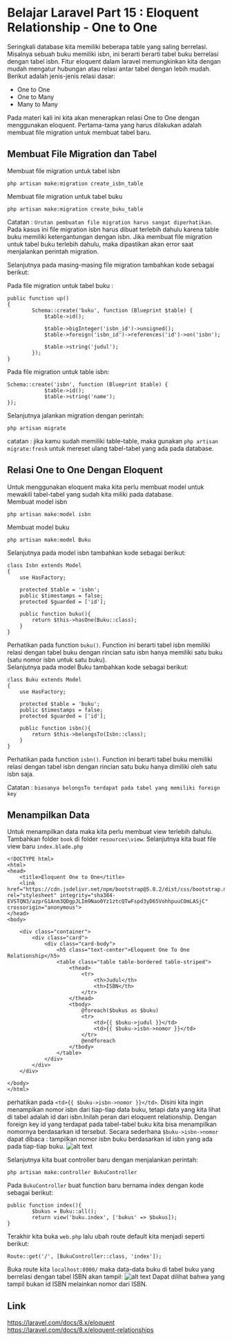 # Belajar Laravel Part 15 : Eloquent Relationship - One to One
Seringkali database kita memiliki beberapa table yang saling berrelasi. Misalnya sebuah buku memiliki isbn, ini berarti berarti tabel buku berrelasi dengan tabel isbn. Fitur eloquent dalam laravel memungkinkan kita dengan mudah mengatur hubungan atau relasi antar tabel dengan lebih mudah. Berikut adalah jenis-jenis relasi dasar:
- One to One
- One to Many
- Many to Many  

Pada materi kali ini kita akan menerapkan relasi One to One dengan menggunakan eloquent. Pertama-tama yang harus dilakukan adalah membuat file migration untuk membuat tabel baru.

## Membuat File Migration dan Tabel
Membuat file migration untuk tabel isbn
```
php artisan make:migration create_isbn_table
```
Membuat file migration untuk tabel buku
```
php artisan make:migration create_buku_table
```
Catatan : `Urutan pembuatan file migration harus sangat diperhatikan`. Pada kasus ini file migration isbn harus dibuat terlebih dahulu karena table buku memiliki ketergantungan dengan isbn. Jika membuat file migration untuk tabel buku terlebih dahulu, maka dipastikan akan error saat menjalankan perintah migration.

Selanjutnya pada masing-masing file migration tambahkan kode sebagai berikut:

Pada file migration untuk tabel buku :
```
public function up()
{
        Schema::create('buku', function (Blueprint $table) {
            $table->id();

            $table->bigInteger('isbn_id')->unsigned();
            $table->foreign('isbn_id')->references('id')->on('isbn');

            $table->string('judul');
        });
}
```
Pada file migration untuk table isbn:
```
Schema::create('isbn', function (Blueprint $table) {
            $table->id();
            $table->string('name');
});
```
Selanjutnya jalankan migration dengan perintah:
```
php artisan migrate
```
catatan : jika kamu sudah memiliki table-table, maka gunakan `php artisan migrate:fresh` untuk mereset ulang tabel-tabel yang ada pada database.

## Relasi One to One Dengan Eloquent
Untuk menggunakan eloquent maka kita perlu membuat model untuk mewakili tabel-tabel yang sudah kita miliki pada database.  
Membuat model isbn
```
php artisan make:model isbn
```
Membuat model buku
```
php artisan make:model Buku
```
Selanjutnya pada model isbn tambahkan kode sebagai berikut:
```
class Isbn extends Model
{
    use HasFactory;

    protected $table = 'isbn';
    public $timestamps = false;
    protected $guarded = ['id'];

    public function buku(){
        return $this->hasOne(Buku::class);
    }
}
```
Perhatikan pada function `buku()`. Function ini berarti tabel isbn memiliki relasi dengan tabel buku dengan rincian satu isbn hanya memiliki satu buku (satu nomor isbn untuk satu buku).  
Selanjutnya pada model Buku tambahkan kode sebagai berikut:
```
class Buku extends Model
{
    use HasFactory;

    protected $table = 'buku';
    public $timestamps = false;
    protected $guarded = ['id'];

    public function isbn(){
        return $this->belongsTo(Isbn::class);
    }
}
```

Perhatikan pada function `isbn()`. Function ini berarti tabel buku memiliki relasi dengan tabel isbn dengan rincian satu buku hanya dimiliki oleh satu isbn saja.

Catatan : `biasanya belongsTo terdapat pada tabel yang memiliki foreign key`  

## Menampilkan Data
Untuk menampilkan data maka kita perlu membuat view terlebih dahulu. Tambahkan folder `book` di folder `resources\view`. Selanjutnya kita buat file view baru `index.blade.php`
```
<!DOCTYPE html>
<html>
<head>
	<title>Eloquent One to One</title>
	<link href="https://cdn.jsdelivr.net/npm/bootstrap@5.0.2/dist/css/bootstrap.min.css" rel="stylesheet" integrity="sha384-EVSTQN3/azprG1Anm3QDgpJLIm9Nao0Yz1ztcQTwFspd3yD65VohhpuuCOmLASjC" crossorigin="anonymous">
</head>
<body>
 
	<div class="container">
		<div class="card">
			<div class="card-body">
				<h5 class="text-center">Eloquent One To One Relationship</h5>
				<table class="table table-bordered table-striped">
					<thead>
						<tr>
							<th>Judul</th>
							<th>ISBN</th>
						</tr>
					</thead>
					<tbody>
						@foreach($bukus as $buku)
						<tr>
							<td>{{ $buku->judul }}</td>
							<td>{{ $buku->isbn->nomor }}</td>
						</tr>
						@endforeach
					</tbody>
				</table>
			</div>
		</div>
	</div>
 
</body>
</html>
```
perhatikan pada `<td>{{ $buku->isbn->nomor }}</td>`. Disini kita ingin menampikan nomor isbn dari tiap-tiap data buku, tetapi data yang kita lihat di tabel adalah id dari isbn.Inilah peran dari eloquent relationship. Dengan foreign key id yang terdapat pada tabel-tabel buku kita bisa menampilkan nomornya berdasarkan id tersebut. Secara sederhana `$buku->isbn->nomor` dapat dibaca : tampilkan nomor isbn buku berdasarkan id isbn yang ada pada tiap-tiap buku.
![alt text](https://i.ibb.co/54Ms2vN/image.png)

Selanjutnya kita buat controller baru dengan menjalankan perintah:
```
php artisan make:controller BukuController
```
Pada `BukuController` buat function baru bernama index dengan kode sebagai berikut:
```
public function index(){
    	$bukus = Buku::all();
    	return view('buku.index', ['bukus' => $bukus]);
}
```
Terakhir kita buka `web.php` lalu ubah route default kita menjadi seperti berikut:
```
Route::get('/', [BukuController::class, 'index']);
```
Buka route kita `localhost:8000/` maka data-data buku di tabel buku yang berrelasi dengan tabel ISBN akan tampil:
![alt text](https://i.ibb.co/nw51h3c/image.png)
Dapat dilihat bahwa yang tampil bukan id ISBN melainkan nomor dari ISBN.

## Link
https://laravel.com/docs/8.x/eloquent
https://laravel.com/docs/8.x/eloquent-relationships




